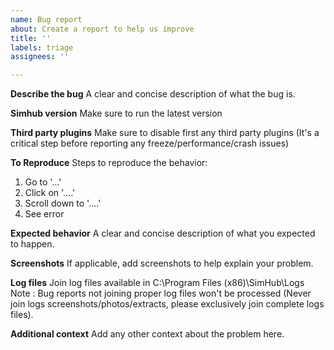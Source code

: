 ```yaml
---
name: Bug report
about: Create a report to help us improve
title: ''
labels: triage
assignees: ''

---
```


**Describe the bug**
A clear and concise description of what the bug is.

**Simhub version**
Make sure to run the latest version

**Third party plugins**
Make sure to disable first any third party plugins (It's a critical step before reporting any freeze/performance/crash issues)

**To Reproduce**
Steps to reproduce the behavior:
1. Go to '...'
2. Click on '....'
3. Scroll down to '....'
4. See error

**Expected behavior**
A clear and concise description of what you expected to happen.

**Screenshots**
If applicable, add screenshots to help explain your problem.

**Log files**
Join log files available in C:\Program Files (x86)\SimHub\Logs
Note : Bug reports not joining proper log files won't be processed (Never join logs screenshots/photos/extracts, please exclusively join complete logs files).

**Additional context**
Add any other context about the problem here.
